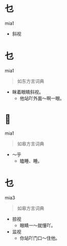 # 乜
mia1
- 斜视

# 乜
mia1
> 如东方言词典
- 眯着眼睛斜视。
  - 他站吖外面～啊一眼。

# 𥄲
mia1
> 如皋方言词典
- ～乎
  - 瞌睡、睡。

# 乜
mia3
> 如皋方言词典
- 掠视
  - 眼睛一～就懂吖。
- 监视
  - 你站吖门口～住他。
